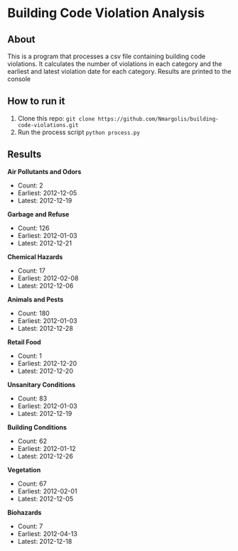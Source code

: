 # Building Code Violation Analysis

## About
This is a program that processes a csv file containing building code violations. It calculates the number of  violations in each category and the earliest and latest violation date for each category. Results are printed to the console

## How to run it
1. Clone this repo:
`git clone https://github.com/Nmargolis/building-code-violations.git`
2. Run the process script
`python process.py`

## Results

**Air Pollutants and Odors**
 * Count: 2
 * Earliest: 2012-12-05
 * Latest: 2012-12-19

**Garbage and Refuse**
 * Count: 126
 * Earliest: 2012-01-03
 * Latest: 2012-12-21

**Chemical Hazards**
 * Count: 17
 * Earliest: 2012-02-08
 * Latest: 2012-12-06

**Animals and Pests**
 * Count: 180
 * Earliest: 2012-01-03
 * Latest: 2012-12-28

**Retail Food**
 * Count: 1
 * Earliest: 2012-12-20
 * Latest: 2012-12-20

**Unsanitary Conditions**
 * Count: 83
 * Earliest: 2012-01-03
 * Latest: 2012-12-19

**Building Conditions**
 * Count: 62
 * Earliest: 2012-01-12
 * Latest: 2012-12-26

**Vegetation**
 * Count: 67
 * Earliest: 2012-02-01
 * Latest: 2012-12-05

**Biohazards**
 * Count: 7
 * Earliest: 2012-04-13
 * Latest: 2012-12-18